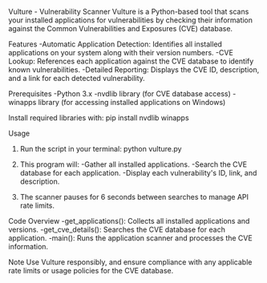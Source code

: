 Vulture - Vulnerability Scanner
Vulture is a Python-based tool that scans your installed applications for vulnerabilities by checking their information against the Common Vulnerabilities and Exposures (CVE) database.

Features
  -Automatic Application Detection: Identifies all installed applications on your system along with their version numbers.
  -CVE Lookup: References each application against the CVE database to identify known vulnerabilities.
  -Detailed Reporting: Displays the CVE ID, description, and a link for each detected vulnerability.

Prerequisites
  -Python 3.x
  -nvdlib library (for CVE database access)
  -winapps library (for accessing installed applications on Windows)

Install required libraries with:
  pip install nvdlib winapps

Usage
1.  Run the script in your terminal:
  python vulture.py

2. This program will:
    -Gather all installed applications.
    -Search the CVE database for each application.
    -Display each vulnerability's ID, link, and description.
   
3.  The scanner pauses for 6 seconds between searches to manage API rate limits.

Code Overview
  -get_applications(): Collects all installed applications and versions.
  -get_cve_details(): Searches the CVE database for each application.
  -main(): Runs the application scanner and processes the CVE information.
  
Note
Use Vulture responsibly, and ensure compliance with any applicable rate limits or usage policies for the CVE database.
